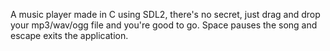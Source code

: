 A music player made in C using SDL2, there's no secret, just drag and drop your mp3/wav/ogg file and you're good to go. Space pauses the song and escape exits the application.
